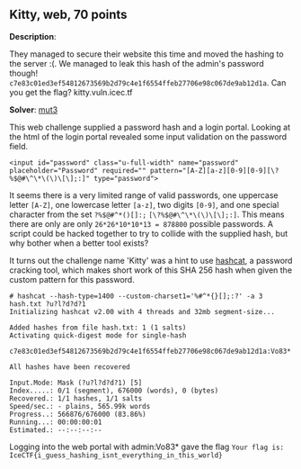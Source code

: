 ## Kitty, web, 70 points

__Description__:

They managed to secure their website this time and moved the hashing to the server :(. We managed to leak this hash of the admin's password though! `c7e83c01ed3ef54812673569b2d79c4e1f6554ffeb27706e98c067de9ab12d1a`. Can you get the flag? kitty.vuln.icec.tf


__Solver__: [mut3](https://github.com/mut3)

This web challenge supplied a password hash and a login portal. Looking at the html of the login portal revealed some input validation on the password field.

```
<input id="password" class="u-full-width" name="password" placeholder="Password" required="" pattern="[A-Z][a-z][0-9][0-9][\?%$@#\^\*\(\)\[\];:]" type="password">
```

It seems there is a very limited range of valid passwords, one uppercase letter `[A-Z]`, one lowercase letter `[a-z]`, two digits `[0-9]`, and one special character from the set `?%$@#^*()[]:;` `[\?%$@#\^\*\(\)\[\];:]`. This means there are only are only `26*26*10*10*13 = 878800` possible passwords. A script could be hacked together to try to collide with the supplied hash, but why bother when a better tool exists?

It turns out the challenge name 'Kitty' was a hint to use [hashcat](https://hashcat.net/hashcat/), a password cracking tool, which makes short work of this SHA 256 hash when given the custom pattern for this password.

```
# hashcat --hash-type=1400 --custom-charset1='%#^*{}[];:?' -a 3  hash.txt ?u?l?d?d?1
Initializing hashcat v2.00 with 4 threads and 32mb segment-size...

Added hashes from file hash.txt: 1 (1 salts)
Activating quick-digest mode for single-hash

c7e83c01ed3ef54812673569b2d79c4e1f6554ffeb27706e98c067de9ab12d1a:Vo83*

All hashes have been recovered

Input.Mode: Mask (?u?l?d?d?1) [5]
Index.....: 0/1 (segment), 676000 (words), 0 (bytes)
Recovered.: 1/1 hashes, 1/1 salts
Speed/sec.: - plains, 565.99k words
Progress..: 566876/676000 (83.86%)
Running...: 00:00:00:01
Estimated.: --:--:--:--

```

Logging into the web portal with admin:Vo83* gave the flag `Your flag is: IceCTF{i_guess_hashing_isnt_everything_in_this_world}`
